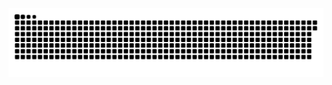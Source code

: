 <picture>
  <source media="(prefers-color-scheme: dark)" srcset="https://raw.githubusercontent.com/MarineHakobyan/MarineHakobyan/2c7abe815d218972b3801e05e1ebcf0c43464df9/github-contribution-grid-snake-dark.svg" />
  <source media="(prefers-color-scheme: light)" srcset="https://raw.githubusercontent.com/MarineHakobyan/MarineHakobyan/2c7abe815d218972b3801e05e1ebcf0c43464df9/github-contribution-grid-snake.svg" />
  <img alt="github-snake" src="https://raw.githubusercontent.com/MarineHakobyan/MarineHakobyan/2c7abe815d218972b3801e05e1ebcf0c43464df9/github-contribution-grid-snake-dark.svg" />
</picture>
